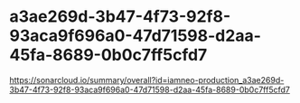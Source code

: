 # a3ae269d-3b47-4f73-92f8-93aca9f696a0-47d71598-d2aa-45fa-8689-0b0c7ff5cfd7
https://sonarcloud.io/summary/overall?id=iamneo-production_a3ae269d-3b47-4f73-92f8-93aca9f696a0-47d71598-d2aa-45fa-8689-0b0c7ff5cfd7
